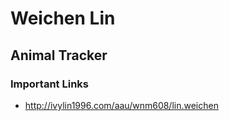 # Weichen Lin

## Animal Tracker

### Important Links

- http://ivylin1996.com/aau/wnm608/lin.weichen